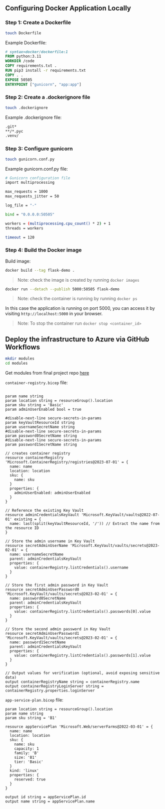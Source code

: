 ## **Configuring Docker Application Locally**

### Step 1: Create a Dockerfile

```bash
touch Dockerfile
```
Example Dockerfile:
```Dockerfile
# syntax=docker/dockerfile:1
FROM python:3.11
WORKDIR /code
COPY requirements.txt .
RUN pip3 install -r requirements.txt
COPY . .
EXPOSE 50505
ENTRYPOINT ["gunicorn", "app:app"]
```

### Step 2: Create a .dockerignore file

```bash
touch .dockerignore
```

Example .dockerignore file:
```bash
.git*
**/*.pyc
.venv/
```

### Step 3: Configure gunicorn
```bash
touch gunicorn.conf.py
```

Example gunicorn.conf.py file:
```bash
# Gunicorn configuration file
import multiprocessing

max_requests = 1000
max_requests_jitter = 50

log_file = "-"

bind = "0.0.0.0:50505"

workers = (multiprocessing.cpu_count() * 2) + 1
threads = workers

timeout = 120
```

### Step 4: Build the Docker image

Build image:

```bash
docker build --tag flask-demo .
```
> Note: check the image is created by running `docker images`

```bash
docker run --detach --publish 5000:50505 flask-demo
```
> Note: check the container is running by running `docker ps`

In this case the application is running on port 5000, you can access it by visiting `http://localhost:5000` in your browser.

> Note: To stop the container run `docker stop <container_id>`


## **Deploy the infrastructure to Azure via GitHub Workflows**

```bash
mkdir modules
cd modules
```
Get modules from final project repo [here](https://github.com/ie-safebank/safebank-infra/tree/main/modules)

`container-registry.bicep` file:

```bicep

param name string
param location string = resourceGroup().location
param sku string = 'Basic'
param adminUserEnabled bool = true

#disable-next-line secure-secrets-in-params
param keyVaultResourceId string
param usernameSecretName string
#disable-next-line secure-secrets-in-params
param password0SecretName string
#disable-next-line secure-secrets-in-params
param password1SecretName string

// creates container registry
resource containerRegistry 'Microsoft.ContainerRegistry/registries@2023-07-01' = {
  name: name
  location: location
  sku: {
    name: sku
  }
  properties: {
    adminUserEnabled: adminUserEnabled
  }
}

// Reference the existing Key Vault
resource adminCredentialsKeyVault 'Microsoft.KeyVault/vaults@2022-07-01' existing = {
  name: last(split(keyVaultResourceId, '/')) // Extract the name from the resource ID
}

// Store the admin username in Key Vault
resource secretAdminUserName 'Microsoft.KeyVault/vaults/secrets@2023-02-01' = {
  name: usernameSecretName
  parent: adminCredentialsKeyVault
  properties: {
    value: containerRegistry.listCredentials().username
  }
}

// Store the first admin password in Key Vault
resource secretAdminUserPassword0 'Microsoft.KeyVault/vaults/secrets@2023-02-01' = {
  name: password0SecretName
  parent: adminCredentialsKeyVault
  properties: {
    value: containerRegistry.listCredentials().passwords[0].value
  }
}

// Store the second admin password in Key Vault
resource secretAdminUserPassword1 'Microsoft.KeyVault/vaults/secrets@2023-02-01' = {
  name: password1SecretName
  parent: adminCredentialsKeyVault
  properties: {
    value: containerRegistry.listCredentials().passwords[1].value
  }
}

// Output values for verification (optional, avoid exposing sensitive data)
output containerRegistryName string = containerRegistry.name
output containerRegistryLoginServer string = containerRegistry.properties.loginServer

```

`app-service-plan.bicep` file:

```bicep
param location string = resourceGroup().location
param name string
param sku string = 'B1'

resource appServicePlan 'Microsoft.Web/serverFarms@2022-03-01' = {
  name: name
  location: location
  sku: {
    name: sku
    capacity: 1
    family: 'B'
    size: 'B1'
    tier: 'Basic'
  }
  kind: 'linux'
  properties: {
    reserved: true
  }
}

output id string = appServicePlan.id
output name string = appServicePlan.name

```

